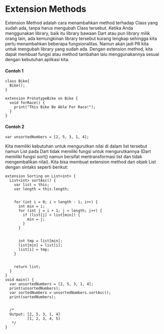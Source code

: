 # Extension Methods
Extension Method adalah cara menambahkan method terhadap Class yang sudah ada, tanpa harus mengubah Class tersebut.
Ketika Anda menggunakan library, baik itu library bawaan Dart atau pun library milik orang lain, ada kemungkinan library tersebut kurang lengkap sehingga kita perlu menambahkan beberapa fungsionalitas. Namun akan jadi PR kita untuk mengubah library yang sudah ada. Dengan extension method, kita dapat membuat fungsi atau method tambahan lalu menggunakannya sesuai dengan kebutuhan aplikasi kita.

#### Contoh 1 
```
class Bike{
  Bike();
}

extension PrototypeBike on Bike {
  void forRace() {
    print("This Bike Be Able For Race!");
  }
}
```

#### Contoh 2
```
var unsortedNumbers = [2, 5, 3, 1, 4];
```
Kita memiliki kebutuhan untuk mengurutkan nilai di dalam list tersebut namun List pada Dart tidak memiliki fungsi untuk mengurutkannya (Dart memiliki fungsi sort() namun bersifat mentransformasi list dan tidak mengembalikan nilai). Kita bisa membuat extension method dari objek List dengan sintaks seperti berikut:
```
extension Sorting on List<int> {
  List<int> sortAsc() {
    var list = this;
    var length = this.length;
 
 
    for (int i = 0; i < length - 1; i++) {
      int min = i;
      for (int j = i + 1; j < length; j++) {
        if (list[j] < list[min]) {
          min = j;
        }
      }
 
 
      int tmp = list[min];
      list[min] = list[i];
      list[i] = tmp;
    }
 
 
    return list;
  }
}
void main() {
  var unsortedNumbers = [2, 5, 3, 1, 4];
  print(unsortedNumbers);
  var sortedNumbers = unsortedNumbers.sortAsc();
  print(sortedNumbers);
 
 
  /*
  Output: [2, 5, 3, 1, 4]
          [1, 2, 3, 4, 5]
   */
}
```